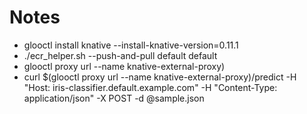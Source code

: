 # Notes

* glooctl install knative --install-knative-version=0.11.1
* ./ecr_helper.sh --push-and-pull default default
* glooctl proxy url --name knative-external-proxy)
* curl $(glooctl proxy url --name knative-external-proxy)/predict -H "Host: iris-classifier.default.example.com" -H "Content-Type: application/json" -X POST -d @sample.json
